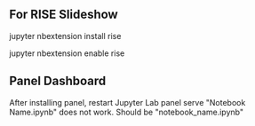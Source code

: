 ## For RISE Slideshow

jupyter nbextension install rise

jupyter nbextension enable rise


## Panel Dashboard

After installing panel, restart Jupyter Lab
panel serve "Notebook Name.ipynb" does not work. Should be "notebook_name.ipynb"
